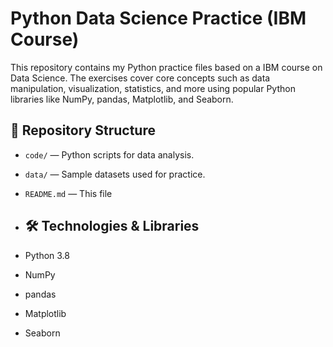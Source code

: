 # Python Data Science Practice (IBM Course)

This repository contains my Python practice files based on a IBM course on Data Science. 
The exercises cover core concepts such as data manipulation, visualization, statistics, and more using popular Python libraries like NumPy, pandas, Matplotlib, and Seaborn.

## 📁 Repository Structure

- `code/` — Python scripts for data analysis.
- `data/` — Sample datasets used for practice.
- `README.md` — This file

- ## 🛠️ Technologies & Libraries

- Python 3.8
- NumPy
- pandas
- Matplotlib
- Seaborn


